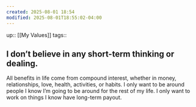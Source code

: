 ```yaml
---
created: 2025-08-01 18:54
modified: 2025-08-01T18:55:02-04:00
---
```

up:: [[My Values]]
tags::
## I don’t believe in any short-term thinking or dealing.

All benefits in life come from compound interest, whether in money, relationships, love, health, activities, or habits. I only want to be around people I know I’m going to be around for the rest of my life. I only want to work on things I know have long-term payout. 

<!--
Define the behaviors that align with this value. These actions will guide you back, when you fall off track. Be sure to include the “why” behind each. -->



<!--Other insights -->
